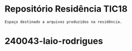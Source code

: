 # Repositório Residência TIC18

```
Espaço destinado a arquivos produzidos na residência.
```
# 240043-laio-rodrigues
